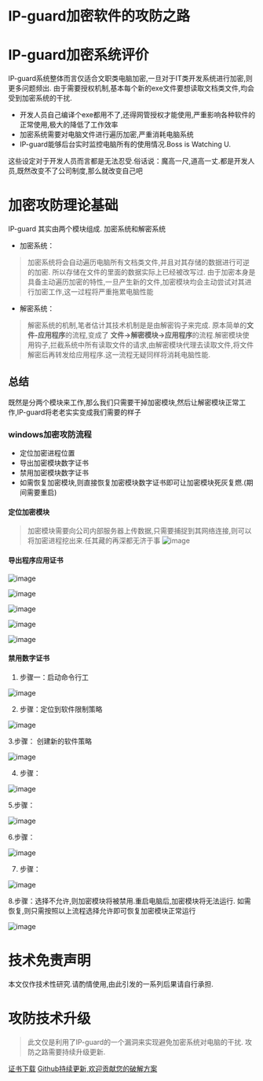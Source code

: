 
# IP-guard加密软件的攻防之路


# IP-guard加密系统评价
IP-guard系统整体而言仅适合文职类电脑加密,一旦对于IT类开发系统进行加密,则更多问题频出. 由于需要授权机制,基本每个新的exe文件要想读取文档类文件,均会受到加密系统的干扰. 
- 开发人员自己编译个exe都用不了,还得网管授权才能使用,严重影响各种软件的正常使用,极大的降低了工作效率
- 加密系统需要对电脑文件进行遍历加密,严重消耗电脑系统
- IP-guard能够后台实时监控电脑所有的使用情况.Boss is Watching U. 

这些设定对于开发人员而言都是无法忍受.俗话说：魔高一尺,道高一丈.都是开发人员,既然改变不了公司制度,那么就改变自己吧



# 加密攻防理论基础
IP-guard 其实由两个模块组成. 加密系统和解密系统
- 加密系统：
> 加密系统将会自动遍历电脑所有文档类文件,并且对其存储的数据进行可逆的加密. 所以存储在文件的里面的数据实际上已经被改写过. 由于加密本身是具备主动遍历加密的特性,一旦产生新的文件,加密模块均会主动尝试对其进行加密工作,这一过程将严重拖累电脑性能

- 解密系统：
> 解密系统的机制,笔者估计其技术机制是是由解密钩子来完成. 原本简单的**文件-应用程序**的流程,变成了 **文件->解密模块->应用程序**的流程.解密模块使用钩子,拦截系统中所有读取文件的请求,由解密模块代理去读取文件,将文件解密后再转发给应用程序.这一流程无疑同样将消耗电脑性能. 

## 总结
既然是分两个模块来工作,那么我们只需要干掉加密模块,然后让解密模块正常工作,IP-guard将老老实实变成我们需要的样子

### windows加密攻防流程
- 定位加密进程位置
- 导出加密模块数字证书
- 禁用加密模块数字证书
- 如需恢复加密模块,则直接恢复加密模块数字证书即可让加密模块死灰复燃.(期间需要重启)


#### 定位加密模块
> 加密模块需要向公司内部服务器上传数据,只需要捕捉到其网络连接,则可以将加密进程挖出来.任其藏的再深都无济于事
![image](https://github.com/lion117/FuckIPGuard_E/blob/master/pic/1.1.png)

#### 导出程序应用证书
![image](https://github.com/lion117/FuckIPGuard_E/blob/master/pic/2.1.png)

![image](https://github.com/lion117/FuckIPGuard_E/blob/master/pic/3.2.png)

![image](https://github.com/lion117/FuckIPGuard_E/blob/master/pic/4.1.png)



![image](https://github.com/lion117/FuckIPGuard_E/blob/master/pic/5.1.png)

![image](https://github.com/lion117/FuckIPGuard_E/blob/master/pic/6.1.png)

#### 禁用数字证书
1. 步骤一：启动命令行工

![image](https://github.com/lion117/FuckIPGuard_E/blob/master/pic/7.1.jpg)

2. 步骤：定位到软件限制策略
 
![image](https://github.com/lion117/FuckIPGuard_E/blob/master/pic/8.1.jpg)

3.步骤： 创建新的软件策略

![image](https://github.com/lion117/FuckIPGuard_E/blob/master/pic/8.2.jpg)

4. 步骤：

![image](https://github.com/lion117/FuckIPGuard_E/blob/master/pic/9.1.jpg)

5.步骤：

![image](https://github.com/lion117/FuckIPGuard_E/blob/master/pic/10.1.jpg)

6.步骤：

![image](https://github.com/lion117/FuckIPGuard_E/blob/master/pic/11.1.jpg)

7. 步骤：

![image](https://github.com/lion117/FuckIPGuard_E/blob/master/pic/12.1.jpg)

8.步骤：选择不允许,则加密模块将被禁用.重启电脑后,加密模块将无法运行. 如需恢复,则只需按照以上流程选择允许即可恢复加密模块正常运行

![image](https://github.com/lion117/FuckIPGuard_E/blob/master/pic/13.1.jpg)

# 技术免责声明
本文仅作技术性研究.请酌情使用,由此引发的一系列后果请自行承担. 

# 攻防技术升级
> 此文仅是利用了IP-guard的一个漏洞来实现避免加密系统对电脑的干扰. 攻防之路需要持续升级更新.

[证书下载](https://github.com/lion117/FuckIPGuard_E/blob/master/pic/IP-guard%E8%AF%81%E4%B9%A6.cer)
[Github持续更新,欢迎贡献您的破解方案](https://github.com/lion117/FuckIPGuard_E)






